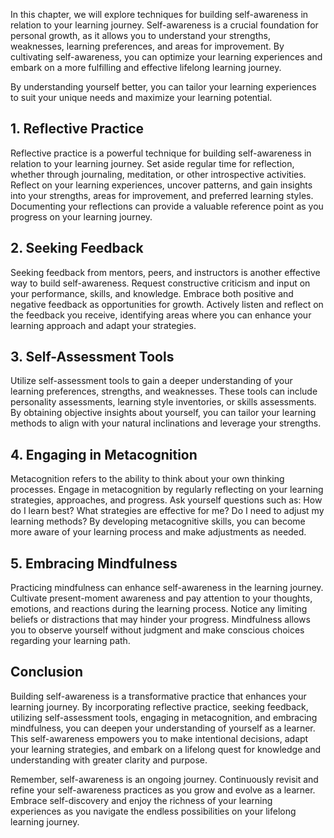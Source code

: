 
In this chapter, we will explore techniques for building self-awareness in relation to your learning journey. Self-awareness is a crucial foundation for personal growth, as it allows you to understand your strengths, weaknesses, learning preferences, and areas for improvement. By cultivating self-awareness, you can optimize your learning experiences and embark on a more fulfilling and effective lifelong learning journey.

By understanding yourself better, you can tailor your learning experiences to suit your unique needs and maximize your learning potential.

**1. Reflective Practice**
--------------------------

Reflective practice is a powerful technique for building self-awareness in relation to your learning journey. Set aside regular time for reflection, whether through journaling, meditation, or other introspective activities. Reflect on your learning experiences, uncover patterns, and gain insights into your strengths, areas for improvement, and preferred learning styles. Documenting your reflections can provide a valuable reference point as you progress on your learning journey.

**2. Seeking Feedback**
-----------------------

Seeking feedback from mentors, peers, and instructors is another effective way to build self-awareness. Request constructive criticism and input on your performance, skills, and knowledge. Embrace both positive and negative feedback as opportunities for growth. Actively listen and reflect on the feedback you receive, identifying areas where you can enhance your learning approach and adapt your strategies.

**3. Self-Assessment Tools**
----------------------------

Utilize self-assessment tools to gain a deeper understanding of your learning preferences, strengths, and weaknesses. These tools can include personality assessments, learning style inventories, or skills assessments. By obtaining objective insights about yourself, you can tailor your learning methods to align with your natural inclinations and leverage your strengths.

**4. Engaging in Metacognition**
--------------------------------

Metacognition refers to the ability to think about your own thinking processes. Engage in metacognition by regularly reflecting on your learning strategies, approaches, and progress. Ask yourself questions such as: How do I learn best? What strategies are effective for me? Do I need to adjust my learning methods? By developing metacognitive skills, you can become more aware of your learning process and make adjustments as needed.

**5. Embracing Mindfulness**
----------------------------

Practicing mindfulness can enhance self-awareness in the learning journey. Cultivate present-moment awareness and pay attention to your thoughts, emotions, and reactions during the learning process. Notice any limiting beliefs or distractions that may hinder your progress. Mindfulness allows you to observe yourself without judgment and make conscious choices regarding your learning path.

**Conclusion**
--------------

Building self-awareness is a transformative practice that enhances your learning journey. By incorporating reflective practice, seeking feedback, utilizing self-assessment tools, engaging in metacognition, and embracing mindfulness, you can deepen your understanding of yourself as a learner. This self-awareness empowers you to make intentional decisions, adapt your learning strategies, and embark on a lifelong quest for knowledge and understanding with greater clarity and purpose.

Remember, self-awareness is an ongoing journey. Continuously revisit and refine your self-awareness practices as you grow and evolve as a learner. Embrace self-discovery and enjoy the richness of your learning experiences as you navigate the endless possibilities on your lifelong learning journey.
